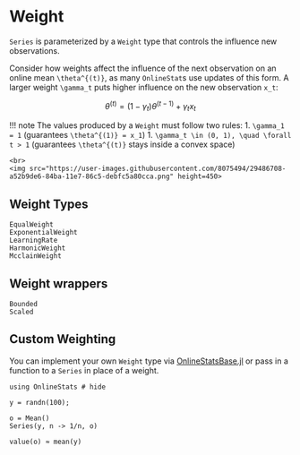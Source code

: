 # Weight

`Series` is parameterized by a `Weight` type that controls the influence new observations.


Consider how weights affect the influence of the next observation on an online mean ``\theta^{(t)}``, as many `OnlineStat`s use updates of this form.  A larger weight  ``\gamma_t`` puts higher influence on the new observation ``x_t``:

```math
\theta^{(t)} = (1-\gamma_t)\theta^{(t-1)} + \gamma_t x_t
```

!!! note 
    The values produced by a `Weight` must follow two rules:
    1. ``\gamma_1 = 1`` (guarantees ``\theta^{(1)} = x_1``)
    1. ``\gamma_t \in (0, 1), \quad \forall t > 1`` (guarantees ``\theta^{(t)}`` stays inside a convex space)

```@raw html
<br>
<img src="https://user-images.githubusercontent.com/8075494/29486708-a52b9de6-84ba-11e7-86c5-debfc5a80cca.png" height=450>
```

## Weight Types
```@docs
EqualWeight
ExponentialWeight
LearningRate
HarmonicWeight
McclainWeight
```

## Weight wrappers

```@docs
Bounded
Scaled
```

## Custom Weighting

You can implement your own `Weight` type via [OnlineStatsBase.jl](https://github.com/joshday/OnlineStatsBase.jl) or pass in a function to a `Series` in place of a weight.

```@repl 
using OnlineStats # hide

y = randn(100);

o = Mean()
Series(y, n -> 1/n, o)

value(o) ≈ mean(y)
```